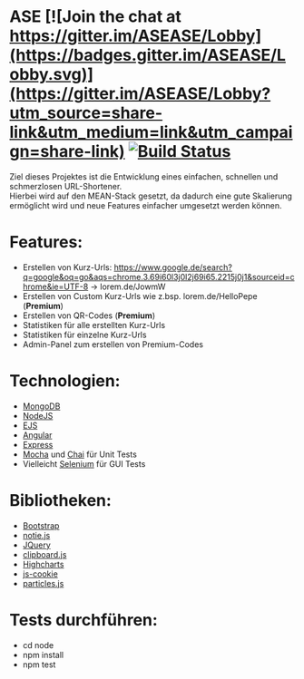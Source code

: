 # ASE [![Join the chat at https://gitter.im/ASEASE/Lobby](https://badges.gitter.im/ASEASE/Lobby.svg)](https://gitter.im/ASEASE/Lobby?utm_source=share-link&utm_medium=link&utm_campaign=share-link) [![Build Status](https://travis-ci.org/kai-oswald/ASE.png?branch=master)](https://travis-ci.org/kai-oswald/ASE)

Ziel dieses Projektes ist die Entwicklung eines einfachen, schnellen und schmerzlosen URL-Shortener.  
Hierbei wird auf den MEAN-Stack gesetzt, da dadurch eine gute Skalierung ermöglicht wird und neue Features einfacher umgesetzt werden können.

# Features:
- Erstellen von Kurz-Urls: https://www.google.de/search?q=google&oq=go&aqs=chrome.3.69i60l3j0l2j69i65.2215j0j1&sourceid=chrome&ie=UTF-8 -> lorem.de/JowmW
- Erstellen von Custom Kurz-Urls wie z.bsp. lorem.de/HelloPepe (**Premium**)
- Erstellen von QR-Codes (**Premium**)
- Statistiken für alle erstellten Kurz-Urls
- Statistiken für einzelne Kurz-Urls
- Admin-Panel zum erstellen von Premium-Codes

# Technologien:
- [MongoDB](https://www.mongodb.com/de)
- [NodeJS](https://nodejs.org/en/)
- [EJS](http://www.embeddedjs.com/)
- [Angular](https://angularjs.org/)
- [Express](http://expressjs.com/de/)
- [Mocha](https://mochajs.org/) und [Chai](http://chaijs.com/) für Unit Tests
- Vielleicht [Selenium](http://docs.seleniumhq.org/) für GUI Tests

# Bibliotheken:
- [Bootstrap](http://getbootstrap.com/)
- [notie.js](https://github.com/jaredreich/notie)
- [JQuery](https://jquery.com/)
- [clipboard.js](https://clipboardjs.com/)
- [Highcharts](http://www.highcharts.com/)
- [js-cookie](https://github.com/js-cookie/js-cookie)
- [particles.js](https://github.com/VincentGarreau/particles.js/)

# Tests durchführen:
- cd node
- npm install
- npm test
